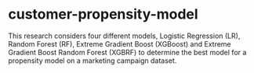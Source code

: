 # customer-propensity-model
This research considers four different models, Logistic Regression (LR), Random Forest (RF), Extreme Gradient Boost (XGBoost) and Extreme Gradient Boost Random Forest (XGBRF) to determine the best model for a propensity model on a marketing campaign dataset.
